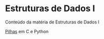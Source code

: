 # Estruturas de Dados I
Conteúdo da matéria de Estruturas de Dados I

[Pilhas](https://github.com/MatheusSanteago/estruturasDados/tree/main/Pilhas) em C e Python
